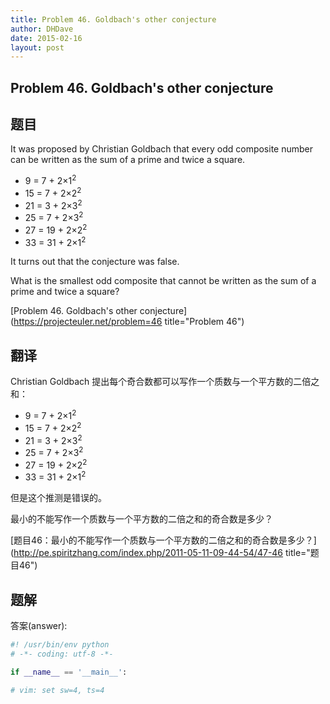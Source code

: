 ```yaml
---
title: Problem 46. Goldbach's other conjecture
author: DHDave
date: 2015-02-16
layout: post
---
```


Problem 46. Goldbach's other conjecture
----------------------------------------

## 题目

It was proposed by Christian Goldbach that every odd composite number can be written as the sum of a prime and twice a square.

+ 9 = 7 + 2×1<sup>2</sup>
+ 15 = 7 + 2×2<sup>2</sup>
+ 21 = 3 + 2×3<sup>2</sup>
+ 25 = 7 + 2×3<sup>2</sup>
+ 27 = 19 + 2×2<sup>2</sup>
+ 33 = 31 + 2×1<sup>2</sup>

It turns out that the conjecture was false.

What is the smallest odd composite that cannot be written as the sum of a prime and twice a square?

[Problem 46. Goldbach's other conjecture](https://projecteuler.net/problem=46 title="Problem 46")

## 翻译

Christian Goldbach 提出每个奇合数都可以写作一个质数与一个平方数的二倍之和：

+ 9 = 7 + 2×1<sup>2</sup>
+ 15 = 7 + 2×2<sup>2</sup>
+ 21 = 3 + 2×3<sup>2</sup>
+ 25 = 7 + 2×3<sup>2</sup>
+ 27 = 19 + 2×2<sup>2</sup>
+ 33 = 31 + 2×1<sup>2</sup>

但是这个推测是错误的。

最小的不能写作一个质数与一个平方数的二倍之和的奇合数是多少？

[题目46：最小的不能写作一个质数与一个平方数的二倍之和的奇合数是多少？](http://pe.spiritzhang.com/index.php/2011-05-11-09-44-54/47-46 title="题目46")

## 题解

答案(answer): 

```python
#! /usr/bin/env python
# -*- coding: utf-8 -*-

if __name__ == '__main__':

# vim: set sw=4, ts=4
```
